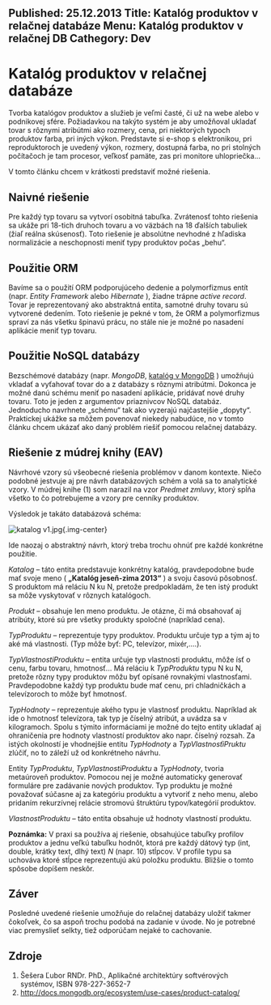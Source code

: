 Published: 25.12.2013
Title: Katalóg produktov v relačnej databáze
Menu: Katalóg produktov v relačnej DB
Cathegory: Dev
---
# Katalóg produktov v relačnej databáze
Tvorba katalógov produktov a služieb je veľmi časté, či už na webe alebo v podnikovej sfére. Požiadavkou na takýto systém je aby umožňoval ukladať tovar s rôznymi atribútmi ako rozmery, cena, pri niektorých typoch produktov farba, pri iných výkon. Predstavte si e-shop s elektronikou, pri reproduktoroch je uvedený výkon, rozmery, dostupná farba, no pri stolných počítačoch je tam procesor, veľkosť pamäte, zas pri monitore uhlopriečka...

V tomto článku chcem v krátkosti predstaviť možné riešenia.

## Naivné riešenie
Pre každý typ tovaru sa vytvorí osobitná tabuľka. Zvrátenosť tohto riešenia sa ukáže pri 18-tich druhoch tovaru a vo väzbách na 18 ďalších tabuliek (žiaľ reálna skúsenosť). Toto riešenie je absolútne nevhodné z hľadiska normalizácie a neschopnosti meniť typy produktov počas „behu“.

## Použitie ORM
Bavíme sa o použití ORM podporujúceho dedenie a polymorfizmus entít (napr. *Entity Framework* alebo *Hibernate* ), žiadne trápne *active record*. Tovar je reprezentovaný ako abstraktná entita, samotné druhy tovaru sú vytvorené dedením. Toto riešenie je pekné v tom, že ORM a polymorfizmus spraví za nás všetku špinavú prácu, no stále nie je možné po nasadení aplikácie meniť typ tovaru.

## Použitie NoSQL databázy
Bezschémové databázy (napr. *MongoDB*, [katalóg v MongoDB](http://docs.mongodb.org/ecosystem/use-cases/product-catalog/) ) umožňujú vkladať a vyťahovať tovar do a z databázy s rôznymi atribútmi. Dokonca je možné danú schému meniť po nasadení aplikácie, pridávať nové druhy tovaru.  Toto je jeden z  argumentov priaznivcov NoSQL databáz. Jednoducho navrhnete „schému“ tak ako vyzerajú najčastejšie „dopyty“.  Praktickej ukážke sa môžem  povenovať niekedy nabudúce, no v tomto článku chcem ukázať ako daný problém riešiť pomocou relačnej databázy.

## Riešenie z múdrej knihy (EAV)
Návrhové vzory sú všeobecné riešenia problémov v danom kontexte.  Niečo podobné jestvuje aj pre návrh databázových schém a volá sa to analytické vzory.  V múdrej knihe (1) som narazil na vzor *Predmet zmluvy*, ktorý spĺňa všetko to čo potrebujeme a vzory pre cenníky produktov.

Výsledok je takáto databázová schéma:

![katalog v1.jpg](images/CatalogProduktov/Eav.png){.img-center}

Ide naozaj o abstraktný návrh, ktorý treba trochu ohnúť pre každé konkrétne použitie.

_Katalog_ – táto entita predstavuje konkrétny katalóg, pravdepodobne bude mať svoje meno ( **„Katalóg jeseň-zima 2013“** ) a svoju časovú pôsobnosť. S produktom má reláciu N ku N, pretože predpokladám, že ten istý produkt sa môže vyskytovať v rôznych katalógoch.

_Produkt_ – obsahuje len meno produktu. Je otázne, či má obsahovať aj atribúty, ktoré sú pre všetky produkty spoločné (napríklad cena).

_TypProduktu_ – reprezentuje typy produktov. Produktu určuje typ a tým aj to aké má vlastnosti. (Typ môže byť: PC, televízor, mixér,....).

_TypVlastnostiProduktu_ – entita určuje typ vlastnosti produktu, môže ísť o cenu, farbu tovaru, hmotnosť... Má reláciu k *TypProduktu* typu N ku N, pretože rôzny typy produktov môžu byť opísané rovnakými vlastnosťami. Pravdepodobne každý typ produktu bude mať cenu, pri chladničkách a televízoroch to môže byť hmotnosť.

_TypHodnoty_ – reprezentuje akého typu je vlastnosť produktu. Napríklad ak ide o hmotnosť televízora, tak typ je číselný atribút, a uvádza sa v kilogramoch. Spolu s týmito informáciami je možné do tejto entity ukladať aj ohraničenia pre hodnoty vlastností produktov ako napr. číselný rozsah. Za istých okolností je vhodnejšie entitu *TypHodnoty* a *TypVlastnosťiPruktu* zlúčiť, no to záleží už od konkrétneho návrhu.

Entity *TypProduktu*, *TypVlastnostiProduktu* a *TypHodnoty*, tvoria metaúroveň produktov. Pomocou nej je možné automaticky generovať formuláre pre zadávanie nových produktov. Typ produktu je možné považovať súčasne aj za kategóriu produktu a vytvoriť z neho menu, alebo pridaním rekurzívnej relácie stromovú štruktúru typov/kategórií produktov.

_VlastnostProduktu_ – táto entita obsahuje už hodnoty vlastností produktu.

__Poznámka:__  V praxi sa používa aj riešenie, obsahujúce tabuľky profilov produktov a jednu veľkú tabuľku hodnôt, ktorá pre každý dátový typ (int, double, krátky text, dlhý text) _N_ (napr. 10) stĺpcov. V profile typu sa uchováva ktoré stĺpce reprezentujú akú položku produktu. Bližšie o tomto spôsobe dopíšem neskôr. 

## Záver
Posledné uvedené riešenie umožňuje do relačnej databázy uložiť takmer čokoľvek, čo sa aspoň trochu podobá na zadanie v úvode.  No je potrebné viac premyslieť selkty, tiež odporúčam nejaké to cachovanie.

## Zdroje
1. Šešera Ľubor RNDr. PhD., Aplikačné architektúry softvérových systémov, ISBN 978-227-3652-7
1. <http://docs.mongodb.org/ecosystem/use-cases/product-catalog/>